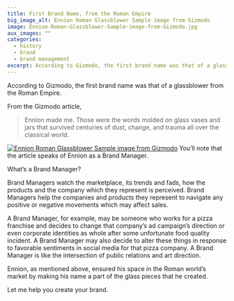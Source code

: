 ```yaml
---
title: First Brand Name, from the Roman Empire
big_image_alt: Ennion Roman Glassblower Sample image from Gizmodo
image: Ennion-Roman-Glassblower-Sample-image-from-Gizmodo.jpg
aux_images: ""
categories:
  - history
  - brand
  - brand management
excerpt: According to Gizmodo, the first brand name was that of a glassblower from the Roman Empire.
---
```

According to Gizmodo, the first brand name was that of a glassblower from the Roman Empire.

From the Gizmodo article, 

<blockquote>
Ennion made me. Those were the words molded on glass vases and jars that survived centuries of dust, change, and trauma all over the classical world.
</blockquote>

<a href="http://gizmodo.com/the-first-brand-name-was-a-1st-century-roman-glassblowe-1693509526"><img src="http://www.dukebranding.com/artboards/uploads/2015/03/Ennion-Roman-Glassblower-Sample-image-from-Gizmodo.jpg" alt="Ennion Roman Glassblower Sample image from Gizmodo" class="size-full wp-image-4867" /></a> 
You’ll note that the article speaks of Ennion as a Brand Manager. 

What’s a Brand Manager? 

Brand Managers watch the marketplace, its trends and fads, how the products and the company which they represent is perceived. Brand Managers help the companies and products they represent to navigate any positive or negative movements which may affect sales. 

A Brand Manager, for example, may be someone who works for a pizza franchise and decides to change that company’s ad campaign’s direction or even corporate identities as whole after some unfortunate food quality incident. A Brand Manager may also decide to alter these things in response to favorable sentiments in social media for that pizza company. A Brand Manager is like the intersection of public relations and art direction.

Ennion, as mentioned above, ensured his space in the Roman world’s market by making his name a part of the glass pieces that he created.

Let me help you create your brand.